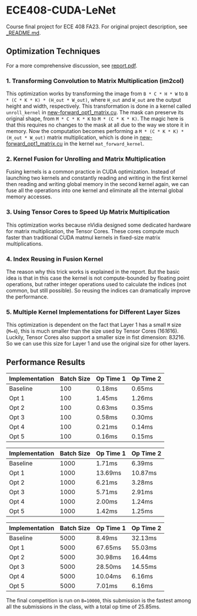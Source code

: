 # ECE408-CUDA-LeNet
Course final project for ECE 408 FA23. For original project description, see [_README.md](_README.md).

## Optimization Techniques
For a more comprehensive discussion, see [report.pdf](report.pdf).

### 1. Transforming Convolution to Matrix Multiplication (im2col)
This optimization works by transforming the image from `B * C * H * W` to `B * (C * K * K) * (H_out * W_out)`, where `H_out` and `W_out` are the output height and width, respectively. This transformation is done in a kernel called `unroll_kernel` in [new-forward_opt1_matrix.cu](opt_archive/new-forward_opt1_matrix.cu). The mask can preserve its original shape, from `M * C * K * K` to `M * (C * K * K)`. The magic here is that this requires no changes to the mask at all due to the way we store it in memory. Now the computation becomes performing a `M * (C * K * K) * (H_out * W_out)` matrix multiplication, which is done in [new-forward_opt1_matrix.cu](opt_archive/new-forward_opt1_matrix.cu) in the kernel `mat_forward_kernel`.

### 2. Kernel Fusion for Unrolling and Matrix Multiplication
Fusing kernels is a common practice in CUDA optimization. Instead of launching two kernels and constantly reading and writing in the first kernel then reading and writing global memory in the second kernel again, we can fuse all the operations into one kernel and eliminate all the internal global memory accesses.

### 3. Using Tensor Cores to Speed Up Matrix Multiplication
This optimization works because nVidia designed some dedicated hardware for matrix multiplication, the Tensor Cores. These cores compute much faster than traditional CUDA matmul kernels in fixed-size matrix multiplications.

### 4. Index Reusing in Fusion Kernel
The reason why this trick works is explained in the report. But the basic idea is that in this case the kernel is not compute-bounded by floating point operations, but rather integer operations used to calculate the indices (not common, but still possible). So reusing the indices can dramatically improve the performance.

### 5. Multiple Kernel Implementations for Different Layer Sizes
This optimization is dependent on the fact that Layer 1 has a small `M` size (`M=4`), this is much smaller than the size used by Tensor Cores (16*16*16). Luckily, Tensor Cores also support a smaller size in fist dimension: 8*32*16. So we can use this size for Layer 1 and use the original size for other layers.

## Performance Results

| Implementation | Batch Size | Op Time 1 | Op Time 2 |
| -------------- | ---------- | --------- | --------- |
| Baseline       | 100        | 0.18ms    | 0.65ms    |
| Opt 1          | 100        | 1.45ms    | 1.26ms    |
| Opt 2          | 100        | 0.63ms    | 0.35ms    |
| Opt 3          | 100        | 0.58ms    | 0.30ms    |
| Opt 4          | 100        | 0.21ms    | 0.14ms    |
| Opt 5          | 100        | 0.16ms    | 0.15ms    |

| Implementation | Batch Size | Op Time 1 | Op Time 2 |
| -------------- | ---------- | --------- | --------- |
| Baseline       | 1000       | 1.71ms    | 6.39ms    |
| Opt 1          | 1000       | 13.69ms   | 10.87ms   |
| Opt 2          | 1000       | 6.21ms    | 3.28ms    |
| Opt 3          | 1000       | 5.71ms    | 2.91ms    |
| Opt 4          | 1000       | 2.00ms    | 1.24ms    |
| Opt 5          | 1000       | 1.42ms    | 1.25ms    |

| Implementation | Batch Size | Op Time 1 | Op Time 2 |
| -------------- | ---------- | --------- | --------- |
| Baseline       | 5000       | 8.49ms    | 32.13ms   |
| Opt 1          | 5000       | 67.65ms   | 55.03ms   |
| Opt 2          | 5000       | 30.98ms   | 16.44ms   |
| Opt 3          | 5000       | 28.50ms   | 14.55ms   |
| Opt 4          | 5000       | 10.04ms   | 6.16ms    |
| Opt 5          | 5000       | 7.01ms    | 6.16ms    |

The final competition is run on `B=10000`, this submission is the fastest among all the submissions in the class, with a total op time of 25.85ms.